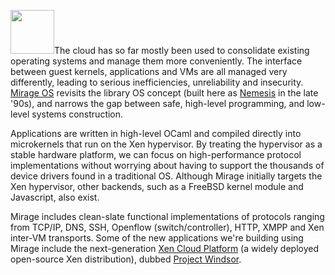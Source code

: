 <a href="http://openmirage.org"><img class="left" src="../images/mirage.jpg" width="70px" /></a>The cloud has so far mostly been used to consolidate existing operating systems
and manage them more conveniently. The interface between guest kernels,
applications and VMs are all managed very differently, leading to serious
inefficiencies, unreliability and insecurity.  [Mirage
OS](http://www.openmirage.org) revisits the library OS concept (built here as
[Nemesis](http://www.cl.cam.ac.uk/research/srg/netos/old-projects/nemesis/documentation.html)
in the late '90s), and narrows the gap between safe, high-level programming,
and low-level systems construction.

Applications are written in high-level OCaml and compiled directly into
microkernels that run on the Xen hypervisor. By treating the hypervisor as a
stable hardware platform, we can focus on high-performance protocol
implementations without worrying about having to support the thousands of
device drivers found in a traditional OS.  Although Mirage initially targets
the Xen hypervisor, other backends, such as a FreeBSD kernel module and
Javascript, also exist.

Mirage includes clean-slate functional implementations of protocols ranging
from TCP/IP, DNS, SSH, Openflow (switch/controller), HTTP, XMPP and Xen
inter-VM transports. Some of the new applications we're building using Mirage
include the next-generation [Xen Cloud
Platform](http://www.xen.org/products/cloudxen.html) (a widely deployed
open-source Xen distribution), dubbed [Project
Windsor](http://xen.org/xensummit/xs12na_talks/T2.html).
